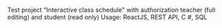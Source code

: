 Test project "Interactive class schedule" with authorization teacher (full editing) and student (read only)
Usage: ReactJS, REST API, C #, SQL
